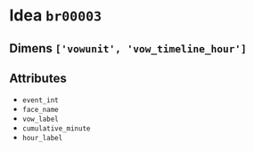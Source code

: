 # Idea `br00003`

## Dimens `['vowunit', 'vow_timeline_hour']`

## Attributes
- `event_int`
- `face_name`
- `vow_label`
- `cumulative_minute`
- `hour_label`
